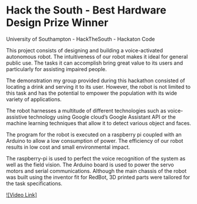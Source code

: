 # Hack the South - Best Hardware Design Prize Winner
University of Southampton - HackTheSouth - Hackaton Code <br>

This project consists of designing and building a voice-activated autonomous robot. The intuitiveness of our robot makes it ideal for 
general public use. The tasks it can accomplish bring great value to its users and particularly for assisting impaired people. <br>

The demonstration my group provided during this hackathon consisted of locating a drink and serving it to its user. However, the robot 
is not limited to this task and has the potential to empower the population with its wide variety of applications. <br>

The robot harnesses a multitude of different technologies such as voice-assistive technology using Google cloud’s Google Assistant API 
or the machine learning techniques that allow it to detect various object and faces. <br>

The program for the robot is executed on a raspberry pi coupled with an Arduino to allow a low consumption of power. The efficiency of 
our robot results in low cost and small environmental impact. <br>

The raspberry-pi is used to perfect the voice recognition of the system as well as the field vision. The Arduino board is used to power 
the servo motors and serial communications. Although the main chassis of the robot was built using the inventor fit for RedBot, 3D 
printed parts were tailored for the task specifications. <br>

[![Video Link]](https://www.youtube.com/embed/wRi87pQcaOA?rel=0)


